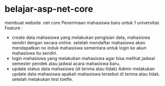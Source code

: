 # belajar-asp-net-core
membuat website .net core Penerimaan mahasiswa baru untuk 1 universitas
Feature :
- create data mahasiswa
  yang melakukan pengisian data, mahasiswa sendiri dengan secara online. setelah mendaftar mahasiswa akan mendapatkan no induk mahasiswa sementara untuk login ke akun mahasiswa itu sendiri.
- login mahasiswa
  yang melakukan mahasiswa agar bisa melihat jadwal semester pendek atau jadwal acara mahasiswa baru.
- update status data mahasiswa (di terima atau tidak)
  Admin melakukan update data mahasiswa apakah mahasiswa tersebut di terima atau tidak. setelah melakukan test toefle.
